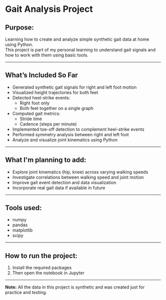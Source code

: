 # Gait Analysis Project 

## Purpose:
Learning how to create and analyze simple synthetic gait data at home using Python.  
This project is part of my personal learning to understand gait signals and how to work with them using basic tools.

---
## What’s Included So Far
- Generated synthetic gait signals for right and left foot motion
- Visualized height trajectories for both feet
- Detected heel-strike events:
  - Right foot only
  - Both feet together on a single graph
- Computed gait metrics:
  - Stride time
  - Cadence (steps per minute)
- Implemented toe-off detection to complement heel-strike events
- Performed symmetry analysis between right and left foot
- Analyze and visualize joint kinematics using Python

---

## What I'm planning to add:

- Explore joint kinematics (hip, knee) across varying walking speeds
- Investigate correlations between walking speed and joint motion
- Improve gait event detection and data visualization
- Incorporate real gait data if available in future


---

## Tools used:
- numpy
- pandas
- matplotlib
- scipy

---

## How to run the project:

1. Install the required packages
2. Then open the notebook in Jupyter

---

 **Note:** All the data in this project is synthetic and was created just for practice and testing.


